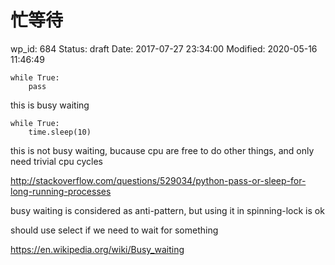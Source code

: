 # 忙等待

wp_id: 684
Status: draft
Date: 2017-07-27 23:34:00
Modified: 2020-05-16 11:46:49

```
while True:
    pass 
```

this is busy waiting

```
while True:
    time.sleep(10)
```

this is not busy waiting, bucause cpu are free to do other things, and only need trivial cpu cycles

http://stackoverflow.com/questions/529034/python-pass-or-sleep-for-long-running-processes

busy waiting is considered as anti-pattern, but using it in spinning-lock is ok

should use select if we need to wait for something

https://en.wikipedia.org/wiki/Busy_waiting